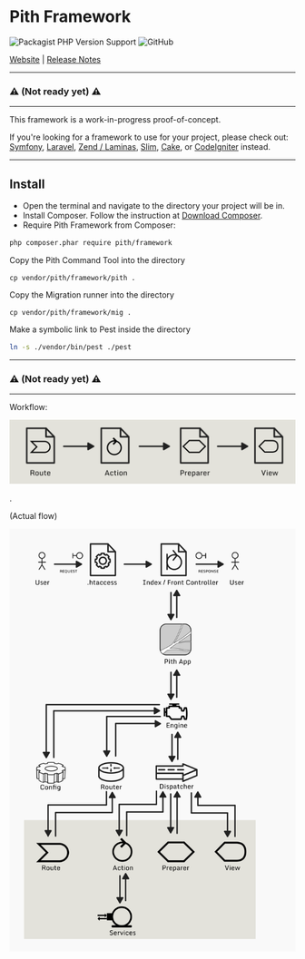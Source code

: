 # Pith Framework

![Packagist PHP Version Support](https://img.shields.io/packagist/php-v/pith/framework?logo=php&style=for-the-badge)
![GitHub](https://img.shields.io/github/license/ian-maurmann/pith-framework?style=for-the-badge)

[Website](https://pith-framework.org/) | [Release Notes](doc/release-notes.md)

---

### :warning: **(Not ready yet)** :warning:

---

This framework is a work-in-progress proof-of-concept.

If you're looking for a framework to use for your project, please check out:
[Symfony](https://symfony.com/),
[Laravel](https://laravel.com/),
[Zend / Laminas](https://getlaminas.org/),
[Slim](https://www.slimframework.com/),
[Cake](https://cakephp.org/),
or [CodeIgniter](https://codeigniter.com/) instead.


---

## Install

- Open the terminal and navigate to the directory your project will be in.
- Install Composer. Follow the instruction at [Download Composer](https://getcomposer.org/download/).
- Require Pith Framework from Composer:

```bash
php composer.phar require pith/framework
```

Copy the Pith Command Tool into the directory
```
cp vendor/pith/framework/pith .
```

Copy the Migration runner into the directory
```
cp vendor/pith/framework/mig .
```

Make a symbolic link to Pest inside the directory
```bash
ln -s ./vendor/bin/pest ./pest
```



---

### :warning: **(Not ready yet)** :warning:

---
Workflow:

![Pith workflow diagram](https://github.com/ian-maurmann/pith-framework/blob/master/doc/images/pith-workflow-diagram.png?raw=true)

.

(Actual flow)

![Pith Framework flow diagram](https://github.com/ian-maurmann/pith-framework/blob/master/doc/images/pith-framework-flow-diagram.png?raw=true)
